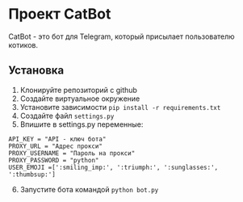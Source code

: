 # Проект CatBot

CatBot - это бот для Telegram, который присылает пользователю котиков.

## Установка

1. Клонируйте репозиторий с github
2. Создайте виртуальное окружение
3. Установите зависимости `pip install -r requirements.txt`
4. Создайте файл `settings.py`
5. Впишите в settings.py переменные:
```
API_KEY = "API - ключ бота"
PROXY_URL = "Адрес прокси"
PROXY_USERNAME = "Пароль на прокси"
PROXY_PASSWORD = "python"
USER_EMOJI =[':smiling_imp:', ':triumph:', ':sunglasses:', ':thumbsup:']
```
6. Запустите бота командой `python bot.py`